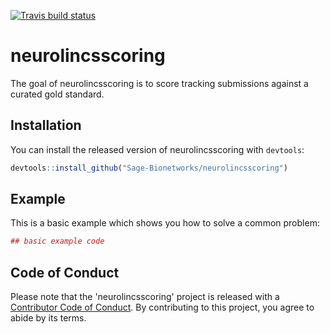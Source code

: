 [![Travis build status](https://travis-ci.org/Sage-Bionetworks/neurolincsscoring.svg?branch=master)](https://travis-ci.org/Sage-Bionetworks/neurolincsscoring)

# neurolincsscoring

The goal of neurolincsscoring is to score tracking submissions against a curated gold standard.

## Installation

You can install the released version of neurolincsscoring with `devtools`:

``` r
devtools::install_github("Sage-Bionetworks/neurolincsscoring")
```

## Example

This is a basic example which shows you how to solve a common problem:

``` r
## basic example code
```

## Code of Conduct

 Please note that the 'neurolincsscoring' project is released with a [Contributor Code of Conduct](CODE_OF_CONDUCT.md). By contributing to this project, you agree to abide by its terms.

